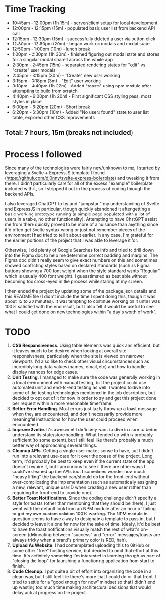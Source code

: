 # Time Tracking
- 10:45am - 12:00pm (1h 15m) - server/client setup for local development
- 12:00pm - 12:15pm (15m) - populated basic user list from backend API call
- 12:15pm - 12:30pm (15m) - successfully deleted a user via button click
- 12:30pm - 12:50pm (20m) - began work on modals and modal state
- 12:50pm - 1:00pm (10m) - lunch break
- 1:00pm - 2:30pm (1h 30m) - finished figuring out modal state and stores for a singular modal shared across the whole app
- 2:30pm - 2:45pm (15m) - separated rendering states for "edit" vs. "create" user modals
- 2:45pm - 3:15pm (30m) - "Create" new user working
- 3:15pm - 3:18pm (3m) - "Edit" user working
- 3:18pm - 4:40pm (1h 22m) - Added "toasts" using npm module after attempting to build from scratch
- 4:40pm - 6:00pm (1h 20m) - First significant CSS styling pass, most styles in place
- 6:00pm - 6:20pm (20m) - Short break
- 6:20pm - 6:30pm (10m) - Added "No users found" state to user list table, explored other CSS improvements

## **Total: 7 hours, 15m (breaks not included)**

# Process I followed
Since many of the technologies were fairly new/unknown to me, I started by leveraging a Svelte + ExpressJS template I found (https://github.com/dj0nny/svelte-express-boilerplate) and tweaking it from there. I didn't particularly care for all of the excess "example" boilerplate included with it, so I stripped it out in the process of coding through the backend APIs.

I also leveraged ChatGPT to try and "jumpstart" my understanding of Svelte and ExpressJS in particular, though quickly abandoned it after getting a basic working prototype running (a simple page populated with a list of users in a table, no other functionality). Attempting to have ChatGPT assist me from there quickly proved to be more of a nuisance than anything since it'd often get Svelte syntax wrong or just not remember pieces of the environment I had tried to tell it about earlier. In any case, I'm grateful for the earlier portions of the project that I was able to leverage it for.

Otherwise, I did plenty of Google Searches for info and tried to drill down into the Figma doc to help me determine correct padding and margins. The Figma doc didn't really seem to give exact numbers on this and sometimes showed conflicting styles based on declared standards (such as Figma buttons showing a 700 font weight when the style standard wants "Regular" which is usually 400 font weight). I guesstimated as best able without becoming too cross-eyed in the process while staring at my screen.

I then ended the project by updating some of the package.json details and this README file (I didn't include the time I spent doing this, though it was about 15 to 20 minutes). It was tempting to continue working on it until I was 100% satisfied with the end result, but I also felt it would be useful to see what I could get done on new technologies within "a day's worth of work".

# TODO
1. **CSS Responsiveness**. Using table elements was quick and efficient, but it leaves much to be desired when looking at overall site responsiveness, particularly when the site is viewed on narrower viewports. I'd also like to check other visual circumstances such as incredibly long data values (names, email, etc) and how to handle display nuances for edge cases.
2. **Unit Testing**. I managed to make sure the code was generally working in a local environment with manual testing, but the project could use automated unit and end-to-end testing as well. I wanted to dive into some of the testing technologies mentioned in the job description, but decided to opt out of it for now in order to try and get this project done per request within a more reasonable time frame.
3. **Better Error Handling**. Most errors just lazily throw up a toast message when they are encountered, and don't necessarily provide more meaningful instructions for how the user could proceed when encountered.
4. **Improve Svelte**. It's awesome! I definitely want to dive in more to better understand its state/store handling. What I ended up with is probably sufficient (to some extent), but I still feel like there's probably a much better way of approaching several things.
5. **Cleanup APIs**. Getting a single user makes sense to have, but I didn't run into a relevant use-case for it over the coase of the project. Long term, it'd probably be best to keep even if the current state of the app doesn't require it, but I am curious to see if there are other ways I could've cleaned up the APIs too. I sometimes wonder how much "heavy lifting" the backend can/should do for the front-end without over-complicating the implementation (such as automatically assigning a new, relevant, unique userID when creating a new user rather than requiring the front-end to provide one).
6. **Better Toast Notifications**. Since the coding challenge didn't specify a style for toasts (other than mentioning that they should be there), I just went with the default look from an NPM module after an hour of failing to get my own custom solution 100% working. The NPM module in question seems to have a way to designate a template to pass in, but I decided to leave it alone for now for the sake of time. Ideally, it'd be best to have the toast notifications visually match the rest of what's on-screen (delineating between "success" and "error" messages/toasts are always tricky when a brand's primary color is RED, hah).
7. **Upload As Website**. I had contemplated uploading this to GitHub or some other "free" hosting service, but decided to omit that effort at this time. It's definitely something I'm interested in learning though as part of "closing the loop" for launching a functioning application from start to finish.
8. **Code Cleanup**. I put quite a bit of effort into organizing the code in a clean way, but I still feel like there's more that I could do on that front. I tried to settle for a "good enough for now" mindset so that I didn't end up wasting too much time making architectural decisions that would delay actual progress on the project.